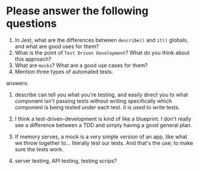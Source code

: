 # Please answer the following questions

1.  In Jest, what are the differences between `describe()` and `it()` globals, and what are good uses for them?
2.  What is the point of `Test Driven Development`? What do you think about this approach?
3.  What are `mocks`? What are a good use cases for them?
4.  Mention three types of automated tests.

answers:

1.	describe can tell you what you're testing, and easily direct you to what component isn't passing tests
	without writing specifically which component is being tested under each test. it is used to write tests.
	
2.	I think a test-driven-development is kind of like a blueprint. I don't really see a difference
	between a TDD and simply having a good general plan.

3.	If memory serves, a mock is a very simple version of an app, like what we throw together to...
	literally test our tests. And that's the use; to make sure the tests work.

4.	server testing, API testing, testing scrips?

